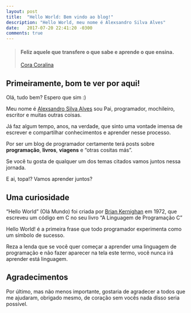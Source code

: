 ```yaml
---
layout: post
title:  "Hello World: Bem vindo ao blog!"
description: "Hello World, meu nome é Alexsandro Silva Alves"
date:   2017-07-20 22:41:20 -0300
comments: true
---
```


> #### Feliz aquele que transfere o que sabe e aprende o que ensina.
> [Cora Coralina](https://pt.wikipedia.org/wiki/Cora_Coralina)

## Primeiramente, bom te ver por aqui!

Olá, tudo bem? Espero que sim :)

Meu nome é [Alexsandro Silva Alves](/about/) sou Pai, programador, mochileiro, escritor e muitas outras coisas.

Já faz algum tempo, anos, na verdade, que sinto uma vontade imensa de escrever e compartilhar conhecimentos e aprender nesse processo.

Por ser um blog de programador certamente terá posts sobre __programação__, __livros__, __viagens__ e “otras cositas más”.

Se você tu gosta de qualquer um dos temas citados vamos juntos nessa jornada.

E ai, topa!? Vamos aprender juntos?

## Uma curiosidade

“Hello World” (Olá Mundo) foi criada por [Brian Kernighan](https://pt.wikipedia.org/wiki/Brian_Kernighan) em 1972, que escreveu um código em C no seu livro “A Linguagem de Programação C”

Hello World! é a primeira frase que todo programador experimenta como um símbolo de sucesso. 

Reza a lenda que se você quer começar a aprender uma linguagem de programação e não fazer aparecer na tela este termo, você nunca irá aprender está linguagem.

## Agradecimentos

Por último, mas não menos importante, gostaria de agradecer a todos que me ajudaram, obrigado mesmo, de coração sem vocês nada disso seria possível.
